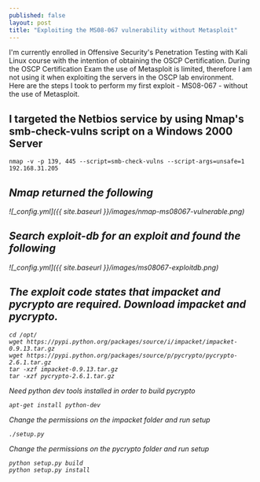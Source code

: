 ```yaml
---
published: false
layout: post
title: "Exploiting the MS08-067 vulnerability without Metasploit"
---
```









I'm currently enrolled in Offensive Security's Penetration Testing with Kali Linux course with the intention of obtaining the OSCP Certification.  During the OSCP Certification Exam the use of Metasploit is limited, therefore I am not using it when exploiting the servers in the OSCP lab environment.  
Here are the steps I took to perform my first exploit - MS08-067 - without the use of Metasploit.

## <i class="icon-pencil"></i> I targeted the Netbios service by using Nmap's smb-check-vulns script on a Windows 2000 Server

	nmap -v -p 139, 445 --script=smb-check-vulns --script-args=unsafe=1 192.168.31.205

## <i class="icon-upload">Nmap returned the following

![_config.yml]({{ site.baseurl }}/images/nmap-ms08067-vulnerable.png)

## <i class="icon-pencil"></i>Search exploit-db for an exploit and found the following

![_config.yml]({{ site.baseurl }}/images/ms08067-exploitdb.png)

## <i class="icon-pencil"></i>The exploit code states that impacket and pycrypto are required.  Download impacket and pycrypto.

	cd /opt/
    wget https://pypi.python.org/packages/source/i/impacket/impacket-0.9.13.tar.gz
    wget https://pypi.python.org/packages/source/p/pycrypto/pycrypto-2.6.1.tar.gz
    tar -xzf impacket-0.9.13.tar.gz
    tar -xzf pycrypto-2.6.1.tar.gz
 
Need python dev tools installed in order to build pycrypto

	apt-get install python-dev
    
Change the permissions on the impacket folder and run setup

	./setup.py

Change the permissions on the pycrypto folder and run setup

	python setup.py build
    python setup.py install
